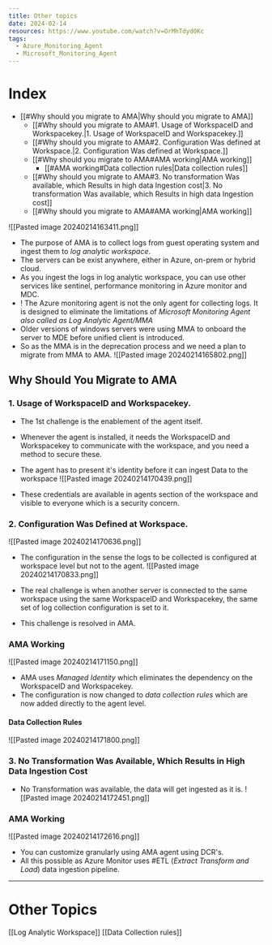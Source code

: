 ```yaml
---
title: Other topics
date: 2024-02-14
resources: https://www.youtube.com/watch?v=OrMhTdyd0Kc
tags:
  - Azure_Monitoring_Agent
  - Microsoft_Monitoring_Agent
---
```


# Index

- [[#Why should you migrate to AMA|Why should you migrate to AMA]]
	- [[#Why should you migrate to AMA#1. Usage of WorkspaceID and Workspacekey.|1. Usage of WorkspaceID and Workspacekey.]]
	- [[#Why should you migrate to AMA#2. Configuration Was defined at Workspace.|2. Configuration Was defined at Workspace.]]
	- [[#Why should you migrate to AMA#AMA working|AMA working]]
		- [[#AMA working#Data collection rules|Data collection rules]]
	- [[#Why should you migrate to AMA#3. No transformation Was available, which Results in high data Ingestion cost|3. No transformation Was available, which Results in high data Ingestion cost]]
	- [[#Why should you migrate to AMA#AMA working|AMA working]]

![[Pasted image 20240214163411.png]]

- The purpose of AMA is to collect logs from guest operating system and ingest them to *log analytic workspace*.
- The servers can be exist anywhere, either in Azure, on-prem or hybrid cloud.
- As you ingest the logs in log analytic workspace, you can use other services like sentinel, performance monitoring in Azure monitor and MDC.
- ! The Azure monitoring agent is not the only agent for collecting logs. It is designed to eliminate the limitations of *Microsoft Monitoring Agent also called as Log Analytic Agent/MMA*
- Older versions of windows servers were using MMA to onboard the server to MDE before unified client is introduced.
- So as the MMA is in the deprecation process and we need a plan to migrate from MMA to AMA.
![[Pasted image 20240214165802.png]]

## Why Should You Migrate to AMA

### 1. Usage of WorkspaceID and Workspacekey.

- The 1st challenge is the enablement of the agent itself.
- Whenever the agent is installed, it needs the WorkspaceID and Workspacekey to communicate with the workspace, and you need a method to secure these.
- The agent has to present it's identity before it can ingest Data to the workspace
![[Pasted image 20240214170439.png]]

- These credentials are available in agents section of the workspace and visible to everyone which is a security concern.

### 2. Configuration Was Defined at Workspace.

![[Pasted image 20240214170636.png]]

- The configuration in the sense the logs to be collected is configured at workspace level but not to the agent.
![[Pasted image 20240214170833.png]]

- The real challenge is when another server is connected to the same workspace using the same WorkspaceID and Workspacekey, the same set of log collection configuration is set to it.
- This challenge is resolved in AMA.

### AMA Working

![[Pasted image 20240214171150.png]]

- AMA uses *Managed Identity* which eliminates the dependency on the WorkspaceID and Workspacekey.
- The configuration is now changed to *data collection rules* which are now added directly to the agent level.

#### Data Collection Rules

![[Pasted image 20240214171800.png]]

### 3. No Transformation Was Available, Which Results in High Data Ingestion Cost

- No Transformation was available, the data will get ingested as it is.
![[Pasted image 20240214172451.png]]

### AMA Working

![[Pasted image 20240214172616.png]]

- You can customize granularly using AMA agent using DCR's.
- All this possible as Azure Monitor uses #ETL (*Extract Transform and Load*) data ingestion pipeline.

---
# Other Topics

[[Log Analytic Workspace]]
[[Data Collection rules]]